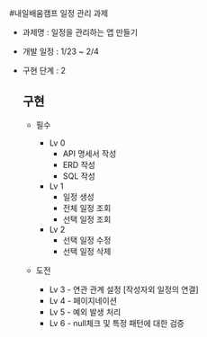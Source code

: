 #내일배움캠프 일정 관리 과제

* 과제명 : 일정을 관리하는 앱 만들기
* 개발 일정 : 1/23 ~ 2/4
* 구현 단계 : 2

  ## 구현
  * 필수
    * Lv 0
       - API 명세서 작성
       - ERD 작성
       - SQL 작성
    * Lv 1
       - 일정 생성
       - 전체 일정 조회
       - 선택 일정 조회
    * Lv 2
       - 선택 일정 수정
       - 선택 일정 삭제
     
  * 도전
    * Lv 3 - 연관 관계 설정 [작성자외 일정의 연결]
    * Lv 4 - 페이지네이션
    * Lv 5 - 예외 발생 처리
    * Lv 6 - null체크 및 특정 패턴에 대한 검증
